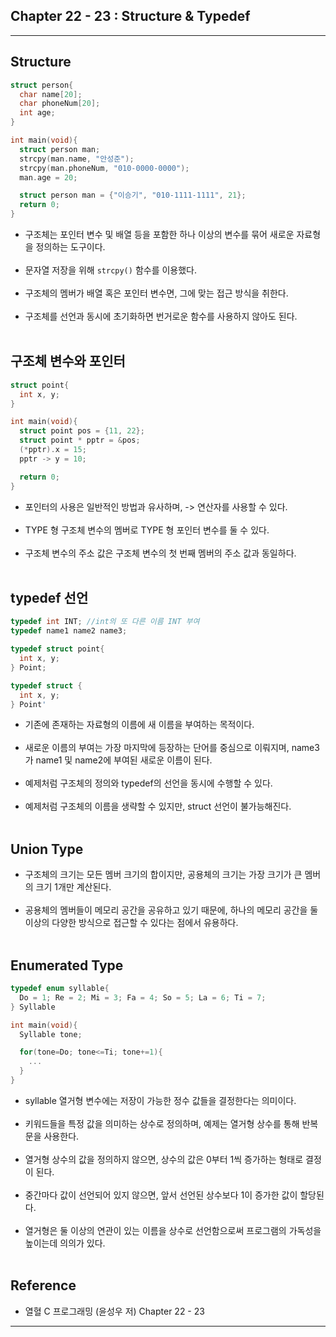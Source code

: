 Chapter 22 - 23 : Structure & Typedef
-------------------------------------

---

Structure
---------

```c
struct person{
  char name[20];
  char phoneNum[20];
  int age;
}

int main(void){
  struct person man;
  strcpy(man.name, "안성준");
  strcpy(man.phoneNum, "010-0000-0000");
  man.age = 20;

  struct person man = {"이승기", "010-1111-1111", 21};
  return 0;
}
```

-	구조체는 포인터 변수 및 배열 등을 포함한 하나 이상의 변수를 묶어 새로운 자료형을 정의하는 도구이다.<br><br>
-	문자열 저장을 위해 `strcpy()` 함수를 이용했다.<br><br>
-	구조체의 멤버가 배열 혹은 포인터 변수면, 그에 맞는 접근 방식을 취한다.<br><br>
-	구조체를 선언과 동시에 초기화하면 번거로운 함수를 사용하지 않아도 된다.<br><br>

구조체 변수와 포인터
--------------------

```c
struct point{
  int x, y;
}

int main(void){
  struct point pos = {11, 22};
  struct point * pptr = &pos;
  (*pptr).x = 15;
  pptr -> y = 10;

  return 0;
}
```

-	포인터의 사용은 일반적인 방법과 유사하며, -> 연산자를 사용할 수 있다.<br><br>
-	TYPE 형 구조체 변수의 멤버로 TYPE 형 포인터 변수를 둘 수 있다.<br><br>
-	구조체 변수의 주소 값은 구조체 변수의 첫 번째 멤버의 주소 값과 동일하다.<br><br>

typedef 선언
------------

```c
typedef int INT; //int의 또 다른 이름 INT 부여
typedef name1 name2 name3;

typedef struct point{
  int x, y;
} Point;

typedef struct {
  int x, y;
} Point'
```

-	기존에 존재하는 자료형의 이름에 새 이름을 부여하는 목적이다.<br><br>
-	새로운 이름의 부여는 가장 마지막에 등장하는 단어를 중심으로 이뤄지며, name3가 name1 및 name2에 부여된 새로운 이름이 된다.<br><br>
-	예제처럼 구조체의 정의와 typedef의 선언을 동시에 수행할 수 있다.<br><br>
-	예제처럼 구조체의 이름을 생략할 수 있지만, struct 선언이 불가능해진다.<br><br>

Union Type<br>
--------------

-	구조체의 크기는 모든 멤버 크기의 합이지만, 공용체의 크기는 가장 크기가 큰 멤버의 크기 1개만 계산된다.<br><br>
-	공용체의 멤버들이 메모리 공간을 공유하고 있기 때문에, 하나의 메모리 공간을 둘 이상의 다양한 방식으로 접근할 수 있다는 점에서 유용하다.<br><br>

Enumerated Type
---------------

```c
typedef enum syllable{
  Do = 1; Re = 2; Mi = 3; Fa = 4; So = 5; La = 6; Ti = 7;
} Syllable

int main(void){
  Syllable tone;

  for(tone=Do; tone<=Ti; tone+=1){
    ...
  }
}
```

-	syllable 열거형 변수에는 저장이 가능한 정수 값들을 결정한다는 의미이다.<br><br>
-	키워드들을 특정 값을 의미하는 상수로 정의하며, 예제는 열거형 상수를 통해 반복문을 사용한다.<br><br>
-	열거형 상수의 값을 정의하지 않으면, 상수의 값은 0부터 1씩 증가하는 형태로 결정이 된다.<br><br>
-	중간마다 값이 선언되어 있지 않으면, 앞서 선언된 상수보다 1이 증가한 값이 할당된다.<br><br>
-	열거형은 둘 이상의 연관이 있는 이름을 상수로 선언함으로써 프로그램의 가독성을 높이는데 의의가 있다.<br><br>

Reference
---------

-	열혈 C 프로그래밍 (윤성우 저) Chapter 22 - 23

---
